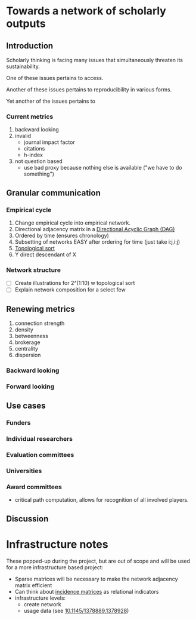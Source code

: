 # Towards a network of scholarly outputs

## Introduction

Scholarly thinking is facing many issues that simultaneously threaten its sustainability. 

One of these issues pertains to access.

Another of these issues pertains to reproducibility in various forms.

Yet another of the issues pertains to 

### Current metrics

1. backward looking
2. invalid
    * journal impact factor
    * citations
    * h-index
3. not question based
    * use bad proxy because nothing else is available ("we have to do something")

## Granular communication

### Empirical cycle

1. Change empirical cycle into empirical network.
2. Directional adjacency matrix in a [Directional Acyclic Graph (DAG)](https://en.wikipedia.org/wiki/Directed_acyclic_graph)
3. Ordered by time (ensures chronology)
4. Subsetting of networks EASY after ordering for time (just take i:j,i:j)
5. [Topological sort](https://en.wikipedia.org/wiki/Topological_sorting)
6. Y direct descendant of X

### Network structure

<!-- Most important right now -->

- [ ] Create illustrations for 2^(1:10) w topological sort
- [ ] Explain network composition for a select few

## Renewing metrics

1. connection strength
2. density
3. betweenness
4. brokerage
5. centrality
6. dispersion


### Backward looking
### Forward looking

## Use cases

### Funders

### Individual researchers

### Evaluation committees

### Universities

### Award committees

* critical path computation, allows for recognition of all involved players.

## Discussion



# Infrastructure notes

These popped-up during the project, but are out of scope and will be used for a more infrastructure based project:

* Sparse matrices will be necessary to make the network adjacency matrix efficient
* Can think about [incidence matrices](https://en.wikipedia.org/wiki/Incidence_matrix) as relational indicators
* infrastructure levels:
    * create network
    * usage data (see [10.1145/1378889.1378928](http://public.lanl.gov/herbertv/papers/Papers/2008/JCDLbollen.pdf))